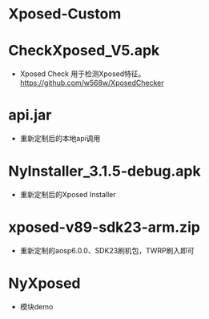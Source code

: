# Xposed-Custom

# CheckXposed_V5.apk    
  * Xposed Check 用于检测Xposed特征。https://github.com/w568w/XposedChecker
  
# api.jar
  * 重新定制后的本地api调用

# NyInstaller_3.1.5-debug.apk
  * 重新定制后的Xposed Installer
  
# xposed-v89-sdk23-arm.zip
  * 重新定制的aosp6.0.0、SDK23刷机包，TWRP刷入即可
  
# NyXposed
  * 模块demo
